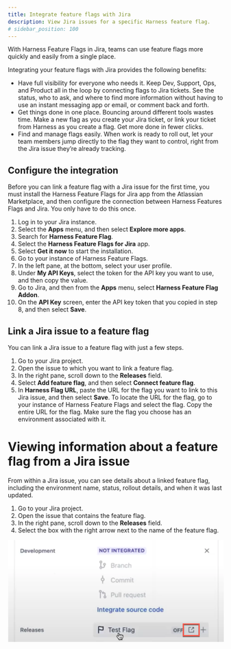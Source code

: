 ```yaml
---
title: Integrate feature flags with Jira
description: View Jira issues for a specific Harness feature flag.
# sidebar_position: 100
---
```


With Harness Feature Flags in Jira, teams can use feature flags more quickly and easily from a single place.

Integrating your feature flags with Jira provides the following benefits:
- Have full visibility for everyone who needs it. Keep Dev, Support, Ops, and Product all in the loop by connecting flags to Jira tickets. See the status, who to ask, and where to find more information without having to use an instant messaging app or email, or comment back and forth.
- Get things done in one place. Bouncing around different tools wastes time. Make a new flag as you create your Jira ticket, or link your ticket from Harness as you create a flag. Get more done in fewer clicks.
- Find and manage flags easily. When work is ready to roll out, let your team members jump directly to the flag they want to control, right from the Jira issue they’re already tracking.

## Configure the integration

Before you can link a feature flag with a Jira issue for the first time, you must install the Harness Feature Flags for Jira app from the Atlassian Marketplace, and then configure the connection between Harness Features Flags and Jira. You only have to do this once. 

1. Log in to your Jira instance. 
2. Select the **Apps** menu, and then select **Explore more apps**.
3. Search for **Harness Feature Flag**.
4. Select the **Harness Feature Flags for Jira** app.
5. Select **Get it now** to start the installation.
6. Go to your instance of Harness Feature Flags.
7. In the left pane, at the bottom, select your user profile. 
8. Under **My API Keys**, select the token for the API key you want to use, and then copy the value. 
9. Go to Jira, and then from the **Apps** menu, select **Harness Feature Flag Addon**.
10. On the **API Key** screen, enter the API key token that you copied in step 8, and then select **Save**.


## Link a Jira issue to a feature flag

 You can link a Jira issue to a feature flag with just a few steps. 
 
1. Go to your Jira project. 
2. Open the issue to which you want to link a feature flag.
3. In the right pane, scroll down to the **Releases** field. 
4. Select **Add feature flag**, and then select **Connect feature flag**.
5. In **Harness Flag URL**, paste the URL for the flag you want to link to this Jira issue, and then select **Save**. 
    To locate the URL for the flag, go to your instance of Harness Feature Flags and select the flag. Copy the entire URL for the flag. Make sure the flag you choose has an environment associated with it. 

# Viewing information about a feature flag from a Jira issue

From within a Jira issue, you can see details about a linked feature flag, including the environment name, status, rollout details, and when it was last updated. 

1. Go to your Jira project.
2. Open the issue that contains the feature flag.
3. In the right pane, scroll down to the **Releases** field.
4. Select the box with the right arrow next to the name of the feature flag. 

![](./static/jira-to-ff-details.png)



